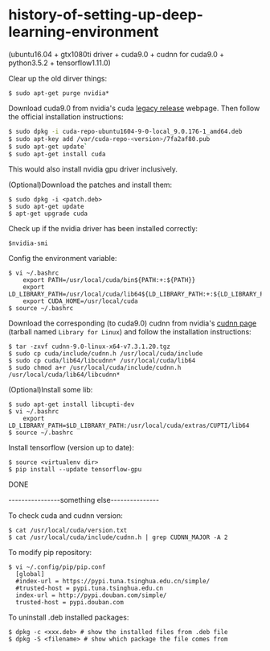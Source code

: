 # history-of-setting-up-deep-learning-environment
(ubuntu16.04 + gtx1080ti driver + cuda9.0 + cudnn for cuda9.0 + python3.5.2 + tensorflow1.11.0)

Clear up the old dirver things:
```
$ sudo apt-get purge nvidia*
```

Download cuda9.0 from nvidia's cuda [legacy release](https://developer.nvidia.com/cuda-toolkit-archive) webpage. Then follow the official installation instructions:
```sh
$ sudo dpkg -i cuda-repo-ubuntu1604-9-0-local_9.0.176-1_amd64.deb
$ sudo apt-key add /var/cuda-repo-<version>/7fa2af80.pub
$ sudo apt-get update`
$ sudo apt-get install cuda
```
This would also install nvidia gpu driver inclusively.

(Optional)Download the patches and install them:
```
$ sudo dpkg -i <patch.deb>
$ sudo apt-get update
$ apt-get upgrade cuda
```
Check up if the nvidia driver has been installed correctly:
```
$nvidia-smi
```
Config the environment variable:
```
$ vi ~/.bashrc
    export PATH=/usr/local/cuda/bin${PATH:+:${PATH}}
    export LD_LIBRARY_PATH=/usr/local/cuda/lib64${LD_LIBRARY_PATH:+:${LD_LIBRARY_PATH}}
    export CUDA_HOME=/usr/local/cuda
$ source ~/.bashrc
```

Download the corresponding (to cuda9.0) cudnn from nvidia's [cudnn page ](https://developer.nvidia.com/rdp/cudnn-download)(tarball named `Library for Linux`) and follow the installation instructions:
```
$ tar -zxvf cudnn-9.0-linux-x64-v7.3.1.20.tgz
$ sudo cp cuda/include/cudnn.h /usr/local/cuda/include
$ sudo cp cuda/lib64/libcudnn* /usr/local/cuda/lib64
$ sudo chmod a+r /usr/local/cuda/include/cudnn.h /usr/local/cuda/lib64/libcudnn*
```

(Optional)Install some lib:
```
$ sudo apt-get install libcupti-dev
$ vi ~/.bashrc
    export LD_LIBRARY_PATH=$LD_LIBRARY_PATH:/usr/local/cuda/extras/CUPTI/lib64
$ source ~/.bashrc
```

Install tensorflow (version up to date):
```
$ source <virtualenv dir>
$ pip install --update tensorflow-gpu
```

DONE

----------------something else---------------

To check cuda and cudnn version:
```
$ cat /usr/local/cuda/version.txt
$ cat /usr/local/cuda/include/cudnn.h | grep CUDNN_MAJOR -A 2
```
To modify pip repository:
```
$ vi ~/.config/pip/pip.conf
  [global]
  #index-url = https://pypi.tuna.tsinghua.edu.cn/simple/
  #trusted-host = pypi.tuna.tsinghua.edu.cn
  index-url = http://pypi.douban.com/simple/
  trusted-host = pypi.douban.com
```
To uninstall .deb installed packages:
```
$ dpkg -c <xxx.deb> # show the installed files from .deb file
$ dpkg -S <filename> # show which package the file comes from
```
